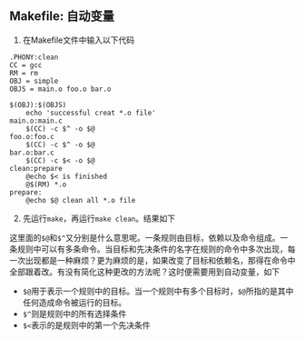 ## Makefile: 自动变量

1. 在Makefile文件中输入以下代码

```
.PHONY:clean
CC = gcc
RM = rm
OBJ = simple
OBJS = main.o foo.o bar.o

$(OBJ):$(OBJS)
	echo 'successful creat *.o file'
main.o:main.c
	$(CC) -c $^ -o $@
foo.o:foo.c
	$(CC) -c $^ -o $@
bar.o:bar.c
	$(CC) -c $< -o $@
clean:prepare
	@echo $< is finished
	@$(RM) *.o
prepare:
	@echo $@ clean all *.o file
```

2. 先运行`make`，再运行`make clean`。结果如下

<!-- 执行命令截图 -->

这里面的`$@`和`$^`又分别是什么意思呢。一条规则由目标，依赖以及命令组成。一条规则中可以有多条命令。当目标和先决条件的名字在规则的命令中多次出现，每一次出现都是一种麻烦？更为麻烦的是，如果改变了目标和依赖名，那得在命令中全部跟着改。有没有简化这种更改的方法呢？这时便需要用到自动变量，如下

   + `$@`用于表示一个规则中的目标。当一个规则中有多个目标时，`$@`所指的是其中任何造成命令被运行的目标。
   + `$^`则是规则中的所有选择条件
   + `$<`表示的是规则中的第一个先决条件
